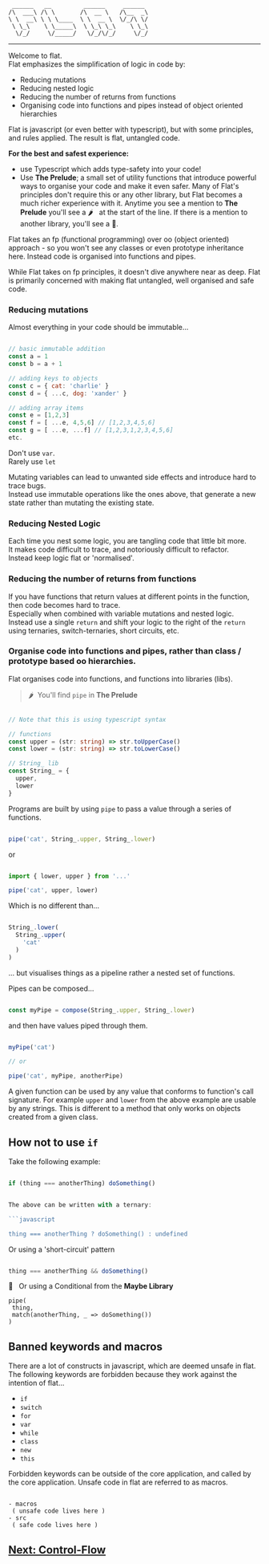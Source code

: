 ```
 ______   __         ______     ______  
/\  ___\ /\ \       /\  __ \   /\__  _\ 
\ \  __\ \ \ \____  \ \  __ \  \/_/\ \/ 
 \ \_\    \ \_____\  \ \_\ \_\    \ \_\ 
  \/_/     \/_____/   \/_/\/_/     \/_/ 

```

-------------------------------------------------------------

Welcome to flat.  
Flat emphasizes the simplification of logic in code by:

- Reducing mutations
- Reducing nested logic
- Reducing the number of returns from functions
- Organising code into functions and pipes instead of object oriented hierarchies

Flat is javascript (or even better with typescript), but with some principles, and rules applied.
The result is flat, untangled code.

**For the best and safest experience:**
- use Typescript which adds type-safety into your code!
- Use **The Prelude**; a small set of utility functions that introduce powerful ways to organise your code and make it even safer. Many of Flat's principles don't require this or any other library, but Flat becomes a much richer experience with it. Anytime you see a mention to **The Prelude** you'll see a :hot_pepper: &nbsp; at the start of the line. If there is a mention to another library, you'll see a 🧩.

Flat takes an fp (functional programming) over oo (object oriented) approach - so you won't see any classes or even prototype inheritance here. 
Instead code is organised into functions and pipes.

While Flat takes on fp principles, it doesn't dive anywhere near as deep. 
Flat is primarily concerned with making flat untangled, well organised and safe code.

### Reducing mutations

Almost everything in your code should be immutable...

```javascript

// basic immutable addition
const a = 1
const b = a + 1

// adding keys to objects
const c = { cat: 'charlie' }
const d = { ...c, dog: 'xander' }

// adding array items
const e = [1,2,3]
const f = [ ...e, 4,5,6] // [1,2,3,4,5,6]
const g = [ ...e, ...f] // [1,2,3,1,2,3,4,5,6]
etc.

```

Don't use `var`.  
Rarely use `let`

Mutating variables can lead to unwanted side effects and introduce hard to trace bugs.  
Instead use immutable operations like the ones above, that generate a new state rather than mutating the existing state.

### Reducing Nested Logic

Each time you nest some logic, you are tangling code that little bit more.  
It makes code difficult to trace, and notoriously difficult to refactor.  
Instead keep logic flat or 'normalised'.

### Reducing the number of returns from functions

If you have functions that return values at different points in the function, then code becomes hard to trace.  
Especially when combined with variable mutations and nested logic.  
Instead use a single `return` and shift your logic to the right of the `return` using ternaries, switch-ternaries, short circuits, etc.

### Organise code into functions and pipes, rather than class / prototype based oo hierarchies.

Flat organises code into functions, and functions into libraries (libs).

> :hot_pepper: &nbsp;You'll find `pipe` in **The Prelude**

```typescript

// Note that this is using typescript syntax

// functions
const upper = (str: string) => str.toUpperCase()
const lower = (str: string) => str.toLowerCase()

// String_ lib
const String_ = {
  upper,
  lower
}

```

Programs are built by using `pipe` to pass a value through a series of functions.

```javascript

pipe('cat', String_.upper, String_.lower)

```

or

```javascript

import { lower, upper } from '...'

pipe('cat', upper, lower)

```

Which is no different than...

```javascript

String_.lower(
  String_.upper(
    'cat'
  )
)

```

... but visualises things as a pipeline rather a nested set of functions.

Pipes can be composed...

```javascript

const myPipe = compose(String_.upper, String_.lower)

```

and then have values piped through them.

```javascript

myPipe('cat')

// or

pipe('cat', myPipe, anotherPipe)

```

A given function can be used by any value that conforms to function's call signature. For example `upper` and `lower` from the above example are usable by any strings. This is different to a method that only works on objects created from a given class.
 
## How not to use `if`

Take the following example:

```javascript

if (thing === anotherThing) doSomething()


The above can be written with a ternary:

```javascript

thing === anotherThing ? doSomething() : undefined

```

Or using a 'short-circuit' pattern

```javascript

thing === anotherThing && doSomething()

```

🧩 &nbsp; Or using a Conditional from the **Maybe Library**

```
pipe(
 thing,
 match(anotherThing, _ => doSomething())
)
```

## Banned keywords and macros

There are a lot of constructs in javascript, which are deemed unsafe in flat. The following keywords are forbidden because they work against the intention of flat...

- `if`
- `switch`
- `for`
- `var`
- `while`
- `class`
- `new`
- `this`

Forbidden keywords can be outside of the core application, and called by the core application.
Unsafe code in flat are referred to as macros.

```

- macros
 ( unsafe code lives here )
- src
 ( safe code lives here )

```

## [Next: Control-Flow](https://github.com/attack-monkey/flat-code-guide/blob/master/Control-Flow.md)

